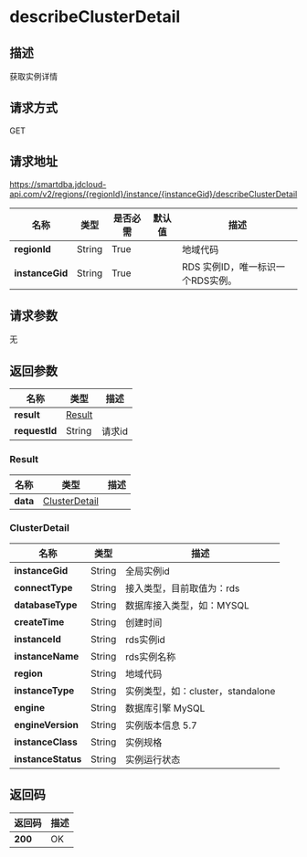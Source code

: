# describeClusterDetail


## 描述
获取实例详情

## 请求方式
GET

## 请求地址
https://smartdba.jdcloud-api.com/v2/regions/{regionId}/instance/{instanceGid}/describeClusterDetail

|名称|类型|是否必需|默认值|描述|
|---|---|---|---|---|
|**regionId**|String|True| |地域代码|
|**instanceGid**|String|True| |RDS 实例ID，唯一标识一个RDS实例。|

## 请求参数
无


## 返回参数
|名称|类型|描述|
|---|---|---|
|**result**|[Result](describeclusterdetail#result)| |
|**requestId**|String|请求id|

### <div id="Result">Result</div>
|名称|类型|描述|
|---|---|---|
|**data**|[ClusterDetail](describeclusterdetail#clusterdetail)| |
### <div id="ClusterDetail">ClusterDetail</div>
|名称|类型|描述|
|---|---|---|
|**instanceGid**|String|全局实例id|
|**connectType**|String|接入类型，目前取值为：rds|
|**databaseType**|String|数据库接入类型，如：MYSQL|
|**createTime**|String|创建时间|
|**instanceId**|String|rds实例id|
|**instanceName**|String|rds实例名称|
|**region**|String|地域代码|
|**instanceType**|String|实例类型，如：cluster，standalone|
|**engine**|String|数据库引擎 MySQL|
|**engineVersion**|String|实例版本信息 5.7|
|**instanceClass**|String|实例规格|
|**instanceStatus**|String|实例运行状态|

## 返回码
|返回码|描述|
|---|---|
|**200**|OK|
